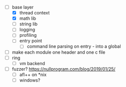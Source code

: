 - [ ] base layer
    - [x] thread context
    - [x] math lib
    - [ ] string lib
    - [ ] logging
    - [ ] profiling
    - [ ] entry point
        - [ ] command line parsing on entry - into a global
- [ ] make each module one header and one c file
- [ ] ring
    - [ ] vm backend
- [ ] fuzzer? https://nullprogram.com/blog/2019/01/25/
    - [ ] afl++ on *nix
    - [ ] windows?
